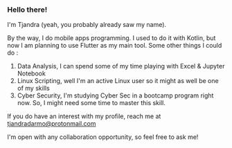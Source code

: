### Hello there!

I'm Tjandra (yeah, you probably already saw my name).

By the way, I do mobile apps programming. I used to do it with Kotlin, but now I am planning to use Flutter as my main tool. Some other things I could do :
  1. Data Analysis, I can spend some of my time playing with Excel & Jupyter Notebook
  2. Linux Scripting, well I'm an active Linux user so it might as well be one of my skills
  3. Cyber Security, I'm studying Cyber Sec in a bootcamp program right now. So, I might need some time to master this skill.

If you do have an interest with my profile, reach me at tjandradarmo@protonmail.com

I'm open with any collaboration opportunity, so feel free to ask me!
